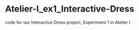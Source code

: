 # Atelier-I_ex1_Interactive-Dress
code for our Interactive Dress project, Experiment 1 in Atelier I
